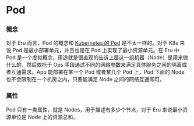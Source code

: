 # Pod

### 概念

对于 Eru 而言，Pod 的概念和 [Kubernetes 的 Pod](https://kubernetes.io/docs/concepts/workloads/pods/pod/) 是不太一样的。对于 K8s 来说 Pod 是最小部署单元，并且也是在 Pod 上实现了最小资源单元。在 Eru 中 Pod 是一个虚拟概念，用途就是很直观的告诉上层这一组机器（Node）是用来做什么的，然后依托于 Ops 手段通过不同的网络参数来满足具体服务之间的隔离或者互通需求。App 能部署在某一个 Pod 或者某几个 Pod 上，Pod 下面的 Node 也不会限制在一个机房之内，只要能满足 Node 之间的网络互通即可。

### 属性

Pod 只有一类属性，就是 Nodes，用于描述有多少个节点，对于 Eru 来说最小资源单位是 Node 上的资源总和。
